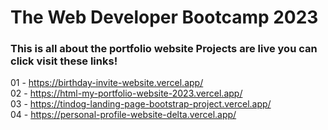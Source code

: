 # The Web Developer Bootcamp 2023 <br>

### This is all about the portfolio website Projects are live you can click visit these links! <br>

01 - https://birthday-invite-website.vercel.app/ <br>
02 - https://html-my-portfolio-website-2023.vercel.app/ <br>
03 - https://tindog-landing-page-bootstrap-project.vercel.app/ <br>
04 - https://personal-profile-website-delta.vercel.app/ <br>
